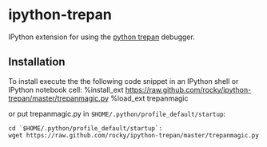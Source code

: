 ipython-trepan
===================

IPython extension for using the [python trepan](https://pypi.python.org/pypi?:action=display&name=trepan) debugger.

## Installation

To install execute the the following code snippet in an IPython shell or IPython notebook cell:
    %install_ext https://raw.github.com/rocky/ipython-trepan/master/trepanmagic.py
    %load_ext trepanmagic

or put trepanmagic.py in `$HOME/.python/profile_default/startup`:

    cd `$HOME/.python/profile_default/startup`:
    wget https://raw.github.com/rocky/ipython-trepan/master/trepanmagic.py
